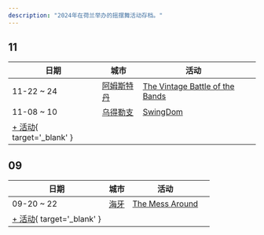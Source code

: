 ```yaml
---
description: "2024年在荷兰举办的摇摆舞活动存档。"
---
```


## 11

| 日期 | 城市 | 活动 | |
| --- | --- | --- | --- |
| 11-22 ~ 24 | [阿姆斯特丹](by_city.md#amsterdam) | [The Vintage Battle of the Bands](the-vintage-battle-of-the-bands-2024.md) |  |
| 11-08 ~ 10 | [乌得勒支](by_city.md#utrecht) | [SwingDom](swing-dom-2024.md) |  |
| [+ 活动](https://github.com/swingdance/events/issues/new?assignees=&labels=add+event&projects=&template=02-add_entity.yml&title=%5B2024%2Fnl_NL%5D%20%3CName%3E&region=nl_NL&province=&city=&org_id=&date_starts=2024-11-&date_ends=2024-11-){ target='_blank' }

## 09

| 日期 | 城市 | 活动 | |
| --- | --- | --- | --- |
| 09-20 ~ 22 | [海牙](by_city.md#the-hague) | [The Mess Around](the-mess-around-2024.md) |  |
| [+ 活动](https://github.com/swingdance/events/issues/new?assignees=&labels=add+event&projects=&template=02-add_entity.yml&title=%5B2024%2Fnl_NL%5D%20%3CName%3E&region=nl_NL&province=&city=&org_id=&date_starts=2024-09-&date_ends=2024-09-){ target='_blank' }
